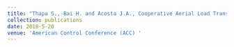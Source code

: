 ```yaml
---
title: "Thapa S., Bai H. and Acosta J.A., Cooperative Aerial Load Transport with Attitude Stabilization"
collection: publications
date: 2018-5-20
venue: 'American Control Conference (ACC) '
---
```


